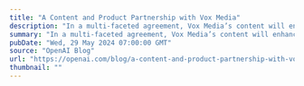 ```yaml
---
title: "A Content and Product Partnership with Vox Media"
description: "In a multi-faceted agreement, Vox Media’s content will enhance the output of OpenAI’s ChatGPT, and the company will build on OpenAI’s technology to develop products to better serve its audiences and advertisers."
summary: "In a multi-faceted agreement, Vox Media’s content will enhance the output of OpenAI’s ChatGPT, and the company will build on OpenAI’s technology to develop products to better serve its audiences and advertisers."
pubDate: "Wed, 29 May 2024 07:00:00 GMT"
source: "OpenAI Blog"
url: "https://openai.com/blog/a-content-and-product-partnership-with-vox-media"
thumbnail: ""
---
```


